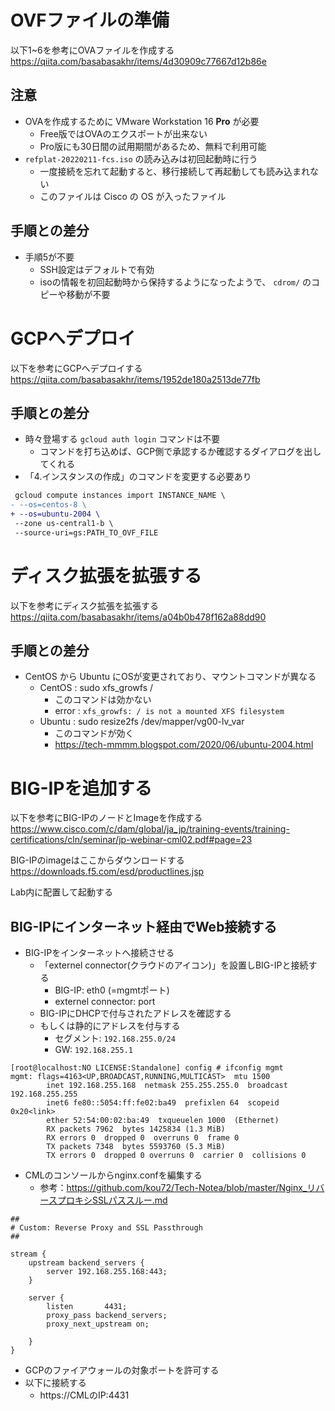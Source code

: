 # OVFファイルの準備

以下1~6を参考にOVAファイルを作成する  
https://qiita.com/basabasakhr/items/4d30909c77667d12b86e

## 注意

- OVAを作成するために VMware Workstation 16 **Pro** が必要
  - Free版ではOVAのエクスポートが出来ない
  - Pro版にも30日間の試用期間があるため、無料で利用可能
- `refplat-20220211-fcs.iso` の読み込みは初回起動時に行う
  - 一度接続を忘れて起動すると、移行接続して再起動しても読み込まれない
  - このファイルは Cisco の OS が入ったファイル

## 手順との差分

- 手順5が不要
  - SSH設定はデフォルトで有効
  - isoの情報を初回起動時から保持するようになったようで、 `cdrom/` のコピーや移動が不要

# GCPへデプロイ

以下を参考にGCPへデプロイする  
https://qiita.com/basabasakhr/items/1952de180a2513de77fb

## 手順との差分

- 時々登場する `gcloud auth login` コマンドは不要
  - コマンドを打ち込めば、GCP側で承認するか確認するダイアログを出してくれる
- 「4.インスタンスの作成」のコマンドを変更する必要あり

```diff
 gcloud compute instances import INSTANCE_NAME \
- --os=centos-8 \
+ --os=ubuntu-2004 \
 --zone us-central1-b \
 --source-uri=gs:PATH_TO_OVF_FILE
```

# ディスク拡張を拡張する

以下を参考にディスク拡張を拡張する  
https://qiita.com/basabasakhr/items/a04b0b478f162a88dd90

## 手順との差分

- CentOS から Ubuntu にOSが変更されており、マウントコマンドが異なる
  - CentOS : sudo xfs_growfs /
    - このコマンドは効かない
    - error : `xfs_growfs: / is not a mounted XFS filesystem`
  - Ubuntu : sudo resize2fs /dev/mapper/vg00-lv_var
    - このコマンドが効く
    - https://tech-mmmm.blogspot.com/2020/06/ubuntu-2004.html

# BIG-IPを追加する

以下を参考にBIG-IPのノードとImageを作成する  
https://www.cisco.com/c/dam/global/ja_jp/training-events/training-certifications/cln/seminar/jp-webinar-cml02.pdf#page=23

BIG-IPのimageはここからダウンロードする  
https://downloads.f5.com/esd/productlines.jsp

Lab内に配置して起動する

## BIG-IPにインターネット経由でWeb接続する

- BIG-IPをインターネットへ接続させる
  - 「externel connector(クラウドのアイコン)」を設置しBIG-IPと接続する
    - BIG-IP: eth0 (=mgmtポート)
    - externel connector: port
  - BIG-IPにDHCPで付与されたアドレスを確認する
  - もしくは静的にアドレスを付与する
    - セグメント: `192.168.255.0/24`
    - GW: `192.168.255.1`
```
[root@localhost:NO LICENSE:Standalone] config # ifconfig mgmt
mgmt: flags=4163<UP,BROADCAST,RUNNING,MULTICAST>  mtu 1500
        inet 192.168.255.168  netmask 255.255.255.0  broadcast 192.168.255.255
        inet6 fe80::5054:ff:fe02:ba49  prefixlen 64  scopeid 0x20<link>
        ether 52:54:00:02:ba:49  txqueuelen 1000  (Ethernet)
        RX packets 7962  bytes 1425834 (1.3 MiB)
        RX errors 0  dropped 0  overruns 0  frame 0
        TX packets 7348  bytes 5593760 (5.3 MiB)
        TX errors 0  dropped 0 overruns 0  carrier 0  collisions 0
```
- CMLのコンソールからnginx.confを編集する
  - 参考：https://github.com/kou72/Tech-Notea/blob/master/Nginx_リバースプロキシSSLパススルー.md
```
##
# Custom: Reverse Proxy and SSL Passthrough
##

stream {
    upstream backend_servers {
        server 192.168.255.168:443;
    }

    server {
        listen       4431;
        proxy_pass backend_servers;
        proxy_next_upstream on;

    }
}
```
- GCPのファイアウォールの対象ポートを許可する
- 以下に接続する
  - https://CMLのIP:4431
